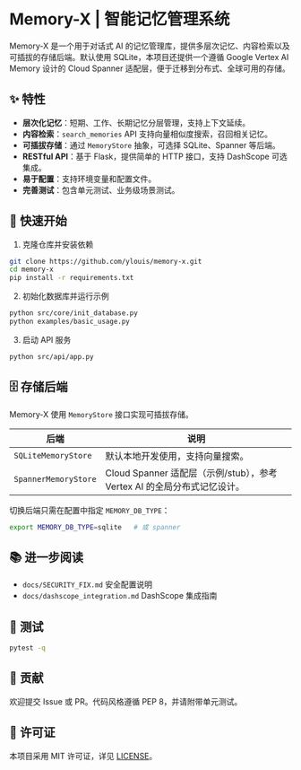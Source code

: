 # Memory-X | 智能记忆管理系统

Memory-X 是一个用于对话式 AI 的记忆管理库，提供多层次记忆、内容检索以及可插拔的存储后端。默认使用 SQLite，本项目还提供一个遵循 Google Vertex AI Memory 设计的 Cloud Spanner 适配层，便于迁移到分布式、全球可用的存储。

## ✨ 特性

- **层次化记忆**：短期、工作、长期记忆分层管理，支持上下文延续。
- **内容检索**：`search_memories` API 支持向量相似度搜索，召回相关记忆。
- **可插拔存储**：通过 `MemoryStore` 抽象，可选择 SQLite、Spanner 等后端。
- **RESTful API**：基于 Flask，提供简单的 HTTP 接口，支持 DashScope 可选集成。
- **易于配置**：支持环境变量和配置文件。
- **完善测试**：包含单元测试、业务级场景测试。

## 🚀 快速开始

1. 克隆仓库并安装依赖

```bash
git clone https://github.com/ylouis/memory-x.git
cd memory-x
pip install -r requirements.txt
```

2. 初始化数据库并运行示例

```bash
python src/core/init_database.py
python examples/basic_usage.py
```

3. 启动 API 服务

```bash
python src/api/app.py
```

## 🗄️ 存储后端

Memory-X 使用 `MemoryStore` 接口实现可插拔存储。

| 后端 | 说明 |
| --- | --- |
| `SQLiteMemoryStore` | 默认本地开发使用，支持向量搜索。 |
| `SpannerMemoryStore` | Cloud Spanner 适配层（示例/stub），参考 Vertex AI 的全局分布式记忆设计。 |

切换后端只需在配置中指定 `MEMORY_DB_TYPE`：

```bash
export MEMORY_DB_TYPE=sqlite   # 或 spanner
```

## 📚 进一步阅读

- `docs/SECURITY_FIX.md` 安全配置说明
- `docs/dashscope_integration.md` DashScope 集成指南

## 🧪 测试

```bash
pytest -q
```

## 🤝 贡献

欢迎提交 Issue 或 PR。代码风格遵循 PEP 8，并请附带单元测试。

## 📄 许可证

本项目采用 MIT 许可证，详见 [LICENSE](LICENSE)。

